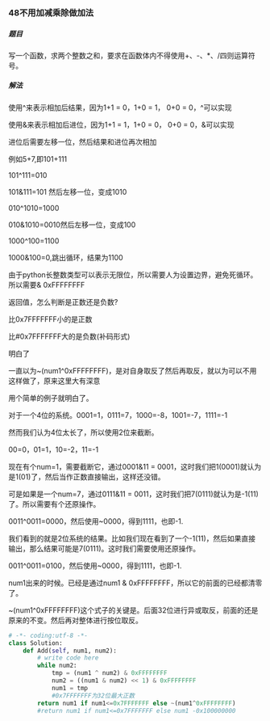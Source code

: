 ### 48不用加减乘除做加法

##### 题目

写一个函数，求两个整数之和，要求在函数体内不得使用+、-、*、/四则运算符号。

##### 解法

使用^来表示相加后结果，因为1+1 = 0，1+0 = 1， 0+0 = 0，^可以实现

使用&来表示相加后进位，因为1+1 = 1，1+0 = 0， 0+0 = 0，&可以实现

进位后需要左移一位，然后结果和进位再次相加

例如5+7,即101+111

101^111=010

101&111=101 然后左移一位，变成1010

010^1010=1000

010&1010=0010然后左移一位，变成100

1000^100=1100

1000&100=0,跳出循环，结果为1100



由于python长整数类型可以表示无限位，所以需要人为设置边界，避免死循环。所以需要& 0xFFFFFFFF

返回值，怎么判断是正数还是负数?

比0x7FFFFFFF小的是正数

比#0x7FFFFFFF大的是负数(补码形式)



明白了

一直以为~(num1^0xFFFFFFFF)，是对自身取反了然后再取反，就以为可以不用这样做了，原来这里大有深意

用个简单的例子就明白了。

对于一个4位的系统。0001=1，0111=7，1000=-8，1001=-7，1111=-1

然而我们认为4位太长了，所以使用2位来截断。

00=0，01=1，10=-2，11=-1

现在有个num=1，需要截断它，通过0001&11 = 0001，这时我们把1(0001)就认为是1(01)了，然后当作正数直接输出，这样还没错。

可是如果是一个num=7，通过0111&11 = 0011，这时我们把7(0111)就认为是-1(11)了。所以需要有个还原操作。

0011^0011=0000，然后使用~0000，得到1111，也即-1.



我们看到的就是2位系统的结果。比如我们现在看到了一个-1(11)，然后如果直接输出，那么结果可能是7(0111)。这时我们需要使用还原操作。

0011^0011=0100，然后使用~0000，得到1111，也即-1.

num1出来的时候。已经是通过num1 & 0xFFFFFFFF，所以它的前面的已经都清零了。



~(num1^0xFFFFFFFF)这个式子的关键是。后面32位进行异或取反，前面的还是原来的不变。然后再对整体进行按位取反。



```python
# -*- coding:utf-8 -*-
class Solution:
    def Add(self, num1, num2):
        # write code here
        while num2:
            tmp = (num1 ^ num2) & 0xFFFFFFFF
            num2 = ((num1 & num2) << 1) & 0xFFFFFFFF
            num1 = tmp
            #0x7FFFFFFF为32位最大正数
        return num1 if num1<=0x7FFFFFFF else ~(num1^0xFFFFFFFF)
    	#return num1 if num1<=0x7FFFFFFF else num1 -0x100000000
```


